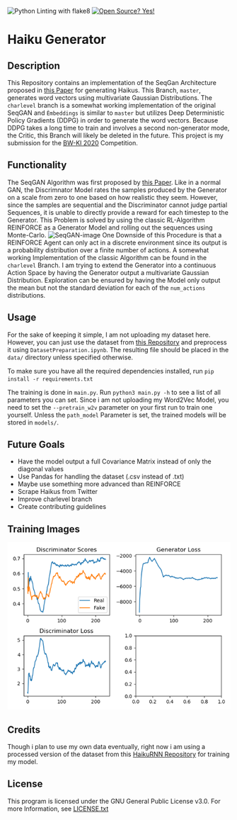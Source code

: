 ![Python Linting with flake8](https://github.com/Wuelle/hAIku_generator/workflows/Python%20Linting%20with%20flake8/badge.svg)
[![Open Source? Yes!](https://badgen.net/badge/Open%20Source%20%3F/Yes%21/blue?icon=github)](https://github.com/Naereen/badges/)
# Haiku Generator
## Description
This Repository contains an implementation of the SeqGan Architecture proposed in [this Paper](https://arxiv.org/pdf/1609.05473.pdf) for generating Haikus. This Branch, `master`, generates word vectors using multivariate Gaussian Distributions.
The `charlevel` branch is a somewhat working implementation of the original SeqGAN and `Èmbeddings` is similar to `master` but
utilizes Deep Deterministic Policy Gradients (DDPG) in order to generate the word vectors. Because DDPG takes a long time to train
and involves a second non-generator mode, the Critic, this Branch will likely be deleted in the future.
This project is my submission for the [BW-KI 2020](https://bw-ki.de/) Competition.

## Functionality
The SeqGAN Algorithm was first proposed by [this Paper](https://arxiv.org/pdf/1609.05473.pdf). Like in a normal GAN, the Discrimnator Model 
rates the samples produced by the Generator on a scale from zero to one based on how realistic they seem. However, since the samples are
sequential and the Discriminator cannot judge partial Sequences, it is unable to directly provide a reward for each timestep to the Generator.
This Problem is solved by using the classic RL-Algorithm REINFORCE as a Generator Model and rolling out the sequences using Monte-Carlo.
![SeqGAN-image](https://www.researchgate.net/publication/325709720/figure/fig1/AS:636539755302912@1528774312038/An-illustration-of-SeqGAN-for-text-generation-27-Compared-to-one-step-generation-of.png)
One Downside of this Procedure is that a REINFORCE Agent can only act in a discrete environment since its output is a probability distribution over a 
finite number of actions. A somewhat working Implementation of the classic Algorithm can be found in the `charlevel` Branch. I am trying to extend the
Generator into a continuous Action Space by having the Generator output a multivariate Gaussian Distribution. Exploration can be ensured
by having the Model only output the mean but not the standard deviation for each of the `num_actions` distributions.


## Usage
For the sake of keeping it simple, I am not uploading my dataset here. However, you can just use the dataset from
[this Repository](https://github.com/docmarionum1/haikurnn) and preprocess it using
`DatasetPreparation.ipynb`. The resulting file should be placed in the `data/` directory unless specified otherwise.

To make sure you have all the required dependencies installed, run `pip install -r requirements.txt`

The training is done in `main.py`. Run `python3 main.py -h` to see a list of all parameters you can set.
Since i am not uploading my Word2Vec Model, you need to set the `--pretrain_w2v` parameter on your first run to
train one yourself.
Unless the `path_model` Parameter is set, the trained models will be stored in `models/`.

## Future Goals
* Have the model output a full Covariance Matrix instead of only the diagonal values
* Use Pandas for handling the dataset (.csv instead of .txt)
* Maybe use something more advanced than REINFORCE
* Scrape Haikus from Twitter
* Improve charlevel branch
* Create contributing guidelines

## Training Images
![Main Training Image](https://github.com/Wuelle/hAIku_generator/blob/master/training_img/main.png)

## Credits
Though i plan to use my own data eventually, right now i am using a processed version of the dataset from
this [HaikuRNN Repository](https://github.com/docmarionum1/haikurnn) for training my model.

## License
This program is licensed under the GNU General Public License v3.0. For more Information, see
[LICENSE.txt](https://github.com/Wuelle/BW-KI-2020/blob/Embeddings/LICENSE.txt)
